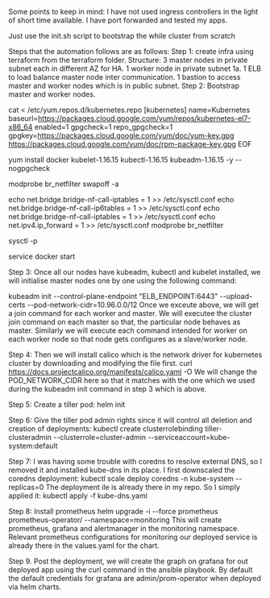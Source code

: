 Some points to keep in mind: I have not used ingress controllers in the light of short time available.
	I have port forwarded and tested my apps.

Just use the init.sh script to bootstrap the while cluster from scratch

Steps that the automation follows are as follows:
Step 1: create infra using terraform from the terraform folder.
	Structure: 
		3 master nodes in private subnet each in different AZ for HA.
		1 worker node in private subnet 1a.
		1 ELB to load balance master node inter communication.
		1 bastion to access master and worker nodes which is in public subnet.
Step 2: Bootstrap master and worker nodes.

cat <<EOF > /etc/yum.repos.d/kubernetes.repo
[kubernetes]
name=Kubernetes
baseurl=https://packages.cloud.google.com/yum/repos/kubernetes-el7-x86_64
enabled=1
gpgcheck=1
repo_gpgcheck=1
gpgkey=https://packages.cloud.google.com/yum/doc/yum-key.gpg https://packages.cloud.google.com/yum/doc/rpm-package-key.gpg
EOF

yum install docker kubelet-1.16.15 kubectl-1.16.15 kubeadm-1.16.15 -y --nogpgcheck

modprobe br_netfilter
swapoff -a

echo net.bridge.bridge-nf-call-iptables = 1 >> /etc/sysctl.conf
echo net.bridge.bridge-nf-call-ip6tables = 1 >> /etc/sysctl.conf
echo net.bridge.bridge-nf-call-iptables = 1 >> /etc/sysctl.conf
echo net.ipv4.ip_forward = 1 >> /etc/sysctl.conf
modprobe br_netfilter

sysctl -p

service docker start

Step 3: Once all our nodes have kubeadm, kubectl and kubelet installed, we will initialise master nodes one by one using the following command:

kubeadm init --control-plane-endpoint "ELB_ENDPOINT:6443" --upload-certs --pod-network-cidr=10.96.0.0/12
Once we exceute above, we will get a join command for each worker and master.
We will executee the cluster join command on each master so that, the particular node behaves as master.
Similarly we will execute each command intended for worker on each worker node so that node gets configures as a slave/worker node.

Step 4: Then we will install calico which is the network driver for kubernetes cluster by downloading and modifying the file first.
	curl https://docs.projectcalico.org/manifests/calico.yaml -O
	We will change the POD_NETWORK_CIDR here so that it matches with the one which we used during the kubeadm init command in step 3 which is above.

Step 5: Create a tiller pod:  helm init

Step 6: Give the tiller pod admin rights since it will control all deletion and creation of deployments: kubectl create clusterrolebinding tiller-clusteradmin --clusterrole=cluster-admin --serviceaccount=kube-system:default

Step 7: I was having some trouble with coredns to resolve external DNS, so I removed it and installed kube-dns in its place.
	I first downscaled the coredns deployment: kubectl scale deploy coredns -n kube-system --replicas=0
	The deployment ile is already there in my repo. So I simply applied it: kubectl apply -f kube-dns.yaml

Step 8: Install prometheus
	helm upgrade -i --force prometheus prometheus-operator/ --namespace=monitoring
	This will create prometheus, grafana and alertmanager in the monitoring namespace.
	Relevant prometheus configurations for monitoring our deployed service is already there in the values.yaml for the chart.

Step 9. Post the deployment, we will create the graph on grafana for out deployed app using the curl command in the ansible playbook.
	By default the default credentials for grafana are admin/prom-operator when deployed via helm charts.
